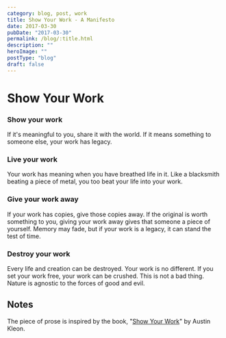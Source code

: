 ```yaml
---
category: blog, post, work
title: Show Your Work - A Manifesto
date: 2017-03-30
pubDate: "2017-03-30"
permalink: /blog/:title.html
description: ""
heroImage: ""
postType: "blog"
draft: false
---
```


# Show Your Work

### Show your work
If it's meaningful to you, share it with the world.
If it means something to someone else, your work has legacy.

### Live your work
Your work has meaning when you have breathed life in it.
Like a blacksmith beating a piece of metal, you too beat your life into your work.

### Give your work away
If your work has copies, give those copies away.
If the original is worth something to you, giving your work away gives that someone a piece of yourself.
Memory may fade, but if your work is a legacy, it can stand the test of time.

### Destroy your work
Every life and creation can be destroyed. Your work is no different.
If you set your work free, your work can be crushed.
This is not a bad thing. Nature is agnostic to the forces of good and evil.

## Notes

The piece of prose is inspired by the book, "[Show Your Work](http://showyourwork.com)" by Austin Kleon.
